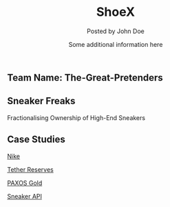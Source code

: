 <p align="center">
  <header>
    <h1>ShoeX</h1>
    <p>Posted by John Doe</p>
    <p>Some additional information here</p>
  </header>
</p>


## Team Name: The-Great-Pretenders

## Sneaker Freaks
Fractionalising Ownership of High-End Sneakers

## Case Studies
[Nike](https://tokenist.com/cryptokicks-nike-to-tokenize-shoe-ownership-on-ethereum/)

[Tether Reserves](https://tether.to/en/transparency/)

[PAXOS Gold](https://paxos.com/paxgold/)

[Sneaker API](https://scrapingant.com/blog/sneakers-scraping-api)
